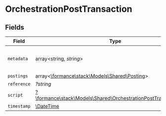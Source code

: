 # OrchestrationPostTransaction


## Fields

| Field                                                                                                                          | Type                                                                                                                           | Required                                                                                                                       | Description                                                                                                                    | Example                                                                                                                        |
| ------------------------------------------------------------------------------------------------------------------------------ | ------------------------------------------------------------------------------------------------------------------------------ | ------------------------------------------------------------------------------------------------------------------------------ | ------------------------------------------------------------------------------------------------------------------------------ | ------------------------------------------------------------------------------------------------------------------------------ |
| `metadata`                                                                                                                     | array<string, *string*>                                                                                                        | :heavy_check_mark:                                                                                                             | N/A                                                                                                                            | {<br/>"admin": "true"<br/>}                                                                                                    |
| `postings`                                                                                                                     | array<[\formance\stack\Models\Shared\Posting](../../Models/Shared/Posting.md)>                                                 | :heavy_minus_sign:                                                                                                             | N/A                                                                                                                            |                                                                                                                                |
| `reference`                                                                                                                    | *?string*                                                                                                                      | :heavy_minus_sign:                                                                                                             | N/A                                                                                                                            | ref:001                                                                                                                        |
| `script`                                                                                                                       | [?\formance\stack\Models\Shared\OrchestrationPostTransactionScript](../../Models/Shared/OrchestrationPostTransactionScript.md) | :heavy_minus_sign:                                                                                                             | N/A                                                                                                                            |                                                                                                                                |
| `timestamp`                                                                                                                    | [\DateTime](https://www.php.net/manual/en/class.datetime.php)                                                                  | :heavy_minus_sign:                                                                                                             | N/A                                                                                                                            |                                                                                                                                |